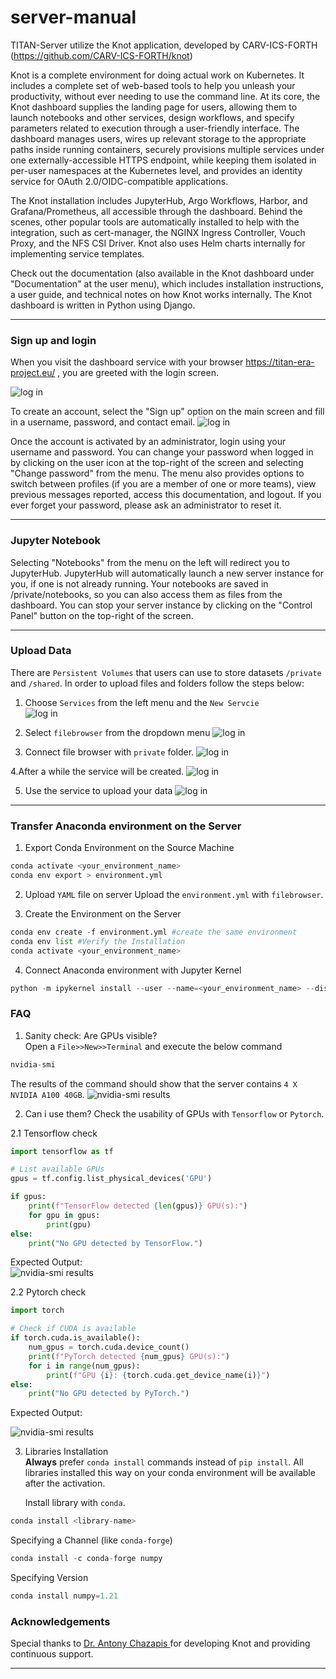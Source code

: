 # server-manual
TITAN-Server utilize the Knot application, developed by CARV-ICS-FORTH (https://github.com/CARV-ICS-FORTH/knot) 

Knot is a complete environment for doing actual work on Kubernetes. It includes a complete set of web-based tools to help you unleash your productivity, without ever needing to use the command line. At its core, the Knot dashboard supplies the landing page for users, allowing them to launch notebooks and other services, design workflows, and specify parameters related to execution through a user-friendly interface. The dashboard manages users, wires up relevant storage to the appropriate paths inside running containers, securely provisions multiple services under one externally-accessible HTTPS endpoint, while keeping them isolated in per-user namespaces at the Kubernetes level, and provides an identity service for OAuth 2.0/OIDC-compatible applications.

The Knot installation includes JupyterHub, Argo Workflows, Harbor, and Grafana/Prometheus, all accessible through the dashboard. Behind the scenes, other popular tools are automatically installed to help with the integration, such as cert-manager, the NGINX Ingress Controller, Vouch Proxy, and the NFS CSI Driver. Knot also uses Helm charts internally for implementing service templates.

Check out the documentation (also available in the Knot dashboard under "Documentation" at the user menu), which includes installation instructions, a user guide, and technical notes on how Knot works internally. The Knot dashboard is written in Python using Django.

---
### Sign up and login
 When you visit the dashboard service with your browser https://titan-era-project.eu/ , you are greeted with the login screen.
 
 ![log in](images/login.JPG?raw=true "CRETA")

To create an account, select the "Sign up" option on the main screen and fill in a username, password, and contact email.
 ![log in](images/login.JPG?raw=true "CRETA")

 Once the account is activated by an administrator, login using your username and password. You can change your password when logged in by clicking on the user icon at the top-right of the screen and selecting "Change password" from the menu. The menu also provides options to switch between profiles (if you are a member of one or more teams), view previous messages reported, access this documentation, and logout. If you ever forget your password, please ask an administrator to reset it.
 
 ---
 
### Jupyter Notebook
Selecting "Notebooks" from the menu on the left will redirect you to JupyterHub. JupyterHub will automatically launch a new server instance for you, if one is not already running. Your notebooks are saved in /private/notebooks, so you can also access them as files from the dashboard. You can stop your server instance by clicking on the "Control Panel" button on the top-right of the screen.

---

### Upload Data
There are ```Persistent Volumes``` that users can use to store datasets ```/private``` and ```/shared```. 
In order to upload files and folders follow the steps below:

1. Choose ```Services``` from the left menu and the ```New Servcie``` <br>
 ![log in](images/services.JPG?raw=true "CRETA")

2. Select ```filebrowser``` from the dropdown menu
![log in](images/filebroaser.JPG?raw=true "CRETA")


3. Connect file browser with ```private``` folder.
![log in](images/filebr2.JPG?raw=true "CRETA")

4.After a while the service will be created. 
![log in](/images/fbcreated.JPG?raw=true "CRETA")

5. Use the service to upload your data 
![log in](images/fbfull.JPG?raw=true "CRETA")

---
### Transfer Anaconda environment on the Server
1.  Export Conda Environment on the Source Machine
```python 
conda activate <your_environment_name>
conda env export > environment.yml

```

2.  Upload ```YAML``` file on server
Upload the ```environment.yml``` with ```filebrowser```.

3.  Create the Environment on the Server
```python 
conda env create -f environment.yml #create the same environment
conda env list #Verify the Installation
conda activate <your_environment_name> 


```

4.  Connect Anaconda environment with Jupyter Kernel 

```python 
python -m ipykernel install --user --name=<your_environment_name> --display-name "<env_display_name>"

```
### FAQ

1. Sanity check: Are GPUs visible? <br>
Open a ```File>>New>>Terminal``` and execute the below command 
```python 
nvidia-smi

```
The results of the command should show that the server  contains  ```4 X NVIDIA A100 40GB```.
![nvidia-smi results](images/smi.png?raw=true "CRETA")

2. Can i use them?
Check the usability of GPUs  with ```Tensorflow``` or ```Pytorch```.

2.1 Tensorflow check
    
```python 
import tensorflow as tf

# List available GPUs
gpus = tf.config.list_physical_devices('GPU')

if gpus:
    print(f"TensorFlow detected {len(gpus)} GPU(s):")
    for gpu in gpus:
        print(gpu)
else:
    print("No GPU detected by TensorFlow.")

```
Expected Output: <br>
![nvidia-smi results](images/tf-check.png?raw=true "CRETA")

 2.2 Pytorch check
```python
import torch

# Check if CUDA is available
if torch.cuda.is_available():
    num_gpus = torch.cuda.device_count()
    print(f"PyTorch detected {num_gpus} GPU(s):")
    for i in range(num_gpus):
        print(f"GPU {i}: {torch.cuda.get_device_name(i)}")
else:
    print("No GPU detected by PyTorch.")

```
Expected Output: <br>

![nvidia-smi results](images/pytorch-ckeck.png?raw=true "CRETA")


3. Libraries Installation <br>
   **Always** prefer `conda install` commands instead of `pip install`. All libraries installed this way on your conda environment  will be available after the activation. <br>

   Install library with `conda`. 
   
```python
conda install <library-name>
```
    
Specifying a Channel (like `conda-forge`)
```python
conda install -c conda-forge numpy
```
Specifying Version 
```python
conda install numpy=1.21
```



    
### Acknowledgements
Special thanks to [Dr. Antony Chazapis ](https://github.com/chazapis) for developing Knot and providing continuous support.

---







